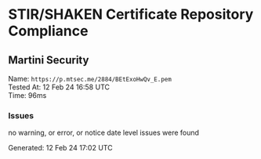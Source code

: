 # STIR/SHAKEN Certificate Repository Compliance

## Martini Security

Name: `https://p.mtsec.me/2884/BEtExoHwQv_E.pem`\
Tested At: 12 Feb 24 16:58 UTC\
Time: 96ms

### Issues

no warning, or error, or notice date level issues were found

Generated: 12 Feb 24 17:02 UTC